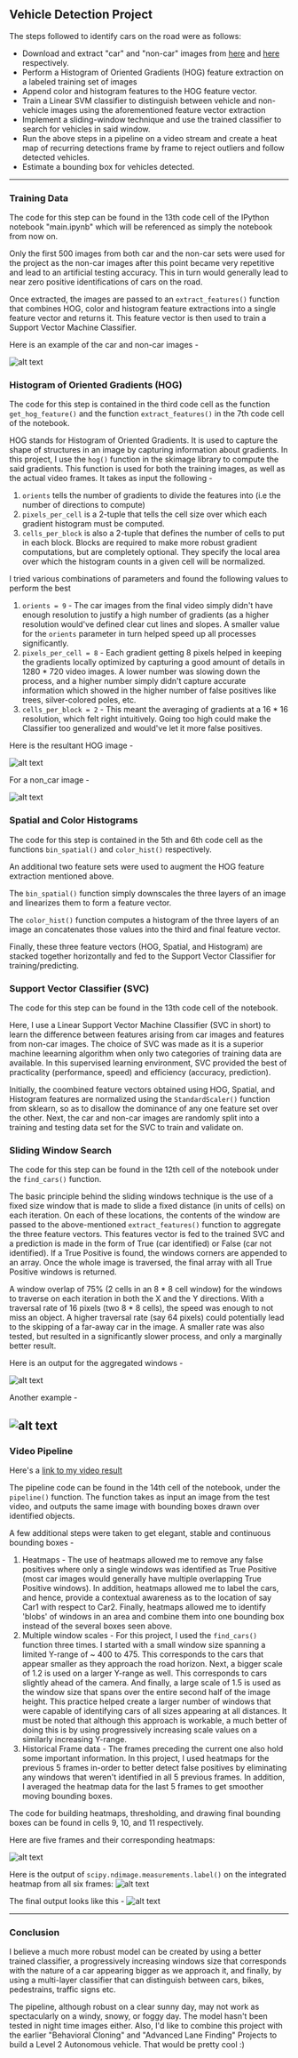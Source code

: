 ## Vehicle Detection Project

The steps followed to identify cars on the road were as follows:

* Download and extract "car" and "non-car" images from [here](https://s3.amazonaws.com/udacity-sdc/Vehicle_Tracking/vehicles.zip) and [here](https://s3.amazonaws.com/udacity-sdc/Vehicle_Tracking/non-vehicles.zip) respectively. 
* Perform a Histogram of Oriented Gradients (HOG) feature extraction on a labeled training set of images 
* Append color and histogram features to the HOG feature vector. 
* Train a Linear SVM classifier to distinguish between vehicle and non-vehicle images using the aforementioned feature vector extraction
* Implement a sliding-window technique and use the trained classifier to search for vehicles in said window.
* Run the above steps in a pipeline on a video stream and create a heat map of recurring detections frame by frame to reject outliers and follow detected vehicles.
* Estimate a bounding box for vehicles detected.

[//]: # (Image References)
[image1]: ./examples/car_not_car.png
[image2]: ./examples/car_hog.jpg
[image8]: ./examples/noncar_hog.jpg
[image3]: ./examples/aggr_win1.jpg
[image4]: ./examples/aggr_win2.jpg
[image5]: ./examples/heat.jpg
[image6]: ./examples/labels.jpg
[image7]: ./examples/final.jpg
[video1]: ./project_video.mp4

--- 
### Training Data

The code for this step can be found in the 13th code cell of the IPython notebook "main.ipynb" which will be referenced as simply the notebook from now on.

Only the first 500 images from both car and the non-car sets were used for the project as the non-car images after this point became very repetitive and lead to an artificial testing accuracy. This in turn would generally lead to near zero positive identifications of cars on the road.

Once extracted, the images are passed to an `extract_features()` function that combines HOG, color and histogram feature extractions into a single feature vector and returns it. This feature vector is then used to train a Support Vector Machine Classifier.

Here is an example of the car and non-car images - 

![alt text][image1]

### Histogram of Oriented Gradients (HOG)

The code for this step is contained in the third code cell as the function `get_hog_feature()` and the function `extract_features()` in the 7th code cell of the notebook. 

HOG stands for Histogram of Oriented Gradients. It is used to capture the shape of structures in an image by capturing information about gradients. In this project, I use the `hog()` function in the skimage library to compute the said gradients. This function is used for both the training images, as well as the actual video frames. It takes as input the following - 
1. `orients` tells the number of gradients to divide the features into (i.e the number of directions to compute)
2. `pixels_per_cell` is a 2-tuple that tells the cell size over which each gradient histogram must be computed. 
3. `cells_per_block` is also a 2-tuple that defines the number of cells to put in each block. Blocks are required to make more robust gradient computations, but are completely optional. They specify the local area over which the histogram counts in a given cell will be normalized.

I tried various combinations of parameters and found the following values to perform the best
1. `orients = 9` - The car images from the final video simply didn't have enough resolution to justify a high number of gradients (as a higher resolution would've defined clear cut lines and slopes. A smaller value for the `orients` parameter in turn helped speed up all processes significantly.
2. `pixels_per_cell = 8` - Each gradient getting 8 pixels helped in keeping the gradients locally optimized by capturing a good amount of details in 1280 * 720 video images. A lower number was slowing down the process, and a higher number simply didn't capture accurate information which showed in the higher number of false positives like trees, silver-colored poles, etc. 
3. `cells_per_block = 2` - This meant the averaging of gradients at a 16 * 16 resolution, which felt right intuitively. Going too high could make the Classifier too generalized and would've let it more false positives.

Here is the resultant HOG image -

![alt text][image2]

For a non_car image - 

![alt text][image8]

### Spatial and Color Histograms

The code for this step is contained in the 5th and 6th code cell as the functions `bin_spatial()` and `color_hist()` respectively.

An additional two feature sets were used to augment the HOG feature extraction mentioned above. 

The `bin_spatial()` function simply downscales the three layers of an image and linearizes them to form a feature vector.

The `color_hist()` function computes a histogram of the three layers of an image an concatenates those values into the third and final feature vector. 

Finally, these three feature vectors (HOG, Spatial, and Histogram) are stacked together horizontally and fed to the Support Vector Classifier for training/predicting.

### Support Vector Classifier (SVC)

The code for this step can be found in the 13th code cell of the notebook.

Here, I use a Linear Support Vector Machine Classifier (SVC in short) to learn the difference between features arising from car images and features from non-car images. The choice of SVC was made as it is a superior machine leearning algorithm when only two categories of training data are available. In this supervised learning environment, SVC provided the best of practicality (performance, speed) and efficiency (accuracy, prediction). 

Initially, the coombined feature vectors obtained using HOG, Spatial, and Histogram features are normalized using the `StandardScaler()` function from sklearn, so as to disallow the dominance of any one feature set over the other. Next, the car and non-car images are randomly split into a training and testing data set for the SVC to train and validate on. 

### Sliding Window Search

The code for this step can be found in the 12th cell of the notebook under the `find_cars()` function.

The basic principle behind the sliding windows technique is the use of a fixed size window that is made to slide a fixed distance (in units of cells) on each iteration. On each of these locations, the contents of the window are passed to the above-mentioned `extract_features()` function to aggregate the three feature vectors. This features vector is fed to the trained SVC and a prediction is made in the form of True (car identified) or False (car not identified). If a True Positive is found, the windows corners are appended to an array. Once the whole image is traversed, the final array with all True Positive windows is returned. 

A window overlap of 75% (2 cells in an 8 * 8 cell window) for the windows to traverse on each iteration in both the X and the Y directions. With a traversal rate of 16 pixels (two 8 * 8 cells), the speed was enough to not miss an object. A higher traversal rate (say 64 pixels) could potentially lead to the skipping of a far-away car in the image. A smaller rate was also tested, but resulted in a significantly slower process, and only a marginally better result. 

Here is an output for the aggregated windows -

![alt text][image3]

Another example - 

![alt text][image4]
---

### Video Pipeline

Here's a [link to my video result](./project_video_done.mp4)

The pipeline code can be found in the 14th cell of the notebook, under the `pipeline()` function. The function takes as input an image from the test video, and outputs the same image with bounding boxes drawn over identified objects. 

A few additional steps were taken to get elegant, stable and continuous bounding boxes -
1. Heatmaps - The use of heatmaps allowed me to remove any false positives where only a single windows was identified as True Positive (most car images would generally have multiple overlapping True Positive windows). In addition, heatmaps allowed me to label the cars, and hence, provide a contextual awareness as to the location of say Car1 with respect to Car2. Finally, heatmaps allowed me to identify 'blobs' of windows in an area and combine them into one bounding box instead of the several boxes seen above. 
2. Multiple window scales - For this project, I used the `find_cars()` function three times. I started with a small window size spanning a limited Y-range of ~ 400 to 475. This corresponds to the cars that appear smaller as they approach the road horizon. Next, a bigger scale of 1.2 is used on a larger Y-range as well. This corresponds to cars slightly ahead of the camera. And finally, a large scale of 1.5 is used as the window size that spans over the entire second half of the image height. This practice helped create a larger number of windows that were capable of identifying cars of all sizes appearing at all distances. It must be noted that although this approach is workable, a much better of doing this is by using progressively increasing scale values on a similarly increasing Y-range. 
3. Historical Frame data - The frames preceding the current one also hold some important information. In this project, I used heatmaps for the previous 5 frames in-order to better detect false positives by eliminating any windows that weren't identified in all 5 previous frames. In addition, I averaged the heatmap data for the last 5 frames to get smoother moving bounding boxes. 

The code for building heatmaps, thresholding, and drawing final bounding boxes can be found in cells 9, 10, and 11 respectively.

Here are five frames and their corresponding heatmaps:

![alt text][image5]

Here is the output of `scipy.ndimage.measurements.label()` on the integrated heatmap from all six frames:
![alt text][image6]

The final output looks like this -
![alt text][image7]

---

### Conclusion

I believe a much more robust model can be created by using a better trained classifier, a progressively increasing windows size that corresponds with the nature of a car appearing bigger as we approach it, and finally, by using a multi-layer classifier that can distinguish between cars, bikes, pedestrains, traffic signs etc. 

The pipeline, although robust on a clear sunny day, may not work as spectacularly on a windy, snowy, or foggy day. The model hasn't been tested in night time images either. Also, I'd like to combine this project with the earlier "Behavioral Cloning" and "Advanced Lane Finding" Projects to build a Level 2 Autonomous vehicle. That would be pretty cool :)
